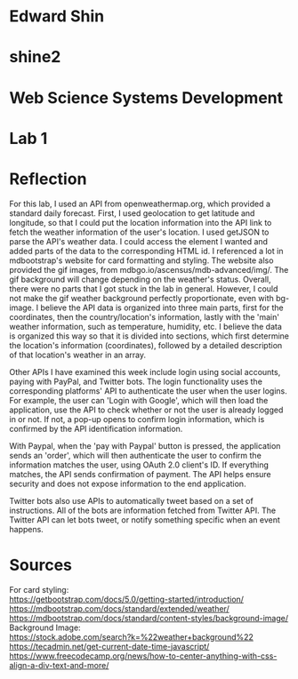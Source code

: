 # Edward Shin
# shine2
# Web Science Systems Development
# Lab 1

# Reflection
For this lab, I used an API from openweathermap.org, which provided a standard daily forecast.
First, I used geolocation to get latitude and longitude, so that I could put the location information into the API link to fetch the weather information of the user's location. 
I used getJSON to parse the API's weather data. I could access the element I wanted and added parts of the data to the corresponding HTML id.
I referenced a lot in mdbootstrap's website for card formatting and styling. The website also provided the gif images, from mdbgo.io/ascensus/mdb-advanced/img/. The gif background will change depending on the weather's status.
Overall, there were no parts that I got stuck in the lab in general. However, I could not make the gif weather background perfectly proportionate, even with bg-image.
I believe the API data is organized into three main parts, first for the coordinates, then the country/location's information, lastly with the 'main' weather information, such as temperature, humidity, etc. I believe the data is organized this way so that it is divided into sections, which first determine the location's information (coordinates), followed by a detailed description of that location's weather in an array.

Other APIs I have examined this week include login using social accounts, paying with PayPal, and Twitter bots. 
The login functionality uses the corresponding platforms' API to authenticate the user when the user logins. For example, the user can 'Login with Google', which will then load the application, use the API to check whether or not the user is already logged in or not. If not, a pop-up opens to confirm login information, which is confirmed by the API identification information.

With Paypal, when the 'pay with Paypal' button is pressed, the application sends an 'order', which will then authenticate the user to confirm the information matches the user, using OAuth 2.0 client's ID. If everything matches, the API sends confirmation of payment. The API helps ensure security and does not expose information to the end application.

Twitter bots also use APIs to automatically tweet based on a set of instructions. All of the bots are information fetched from Twitter API. The Twitter API can let bots tweet, or notify something specific when an event happens.



# Sources
For card styling: </br>
https://getbootstrap.com/docs/5.0/getting-started/introduction/ </br>
https://mdbootstrap.com/docs/standard/extended/weather/
</br>
https://mdbootstrap.com/docs/standard/content-styles/background-image/
</br>
Background Image: </br>
https://stock.adobe.com/search?k=%22weather+background%22
</br>
https://tecadmin.net/get-current-date-time-javascript/
</br>
https://www.freecodecamp.org/news/how-to-center-anything-with-css-align-a-div-text-and-more/